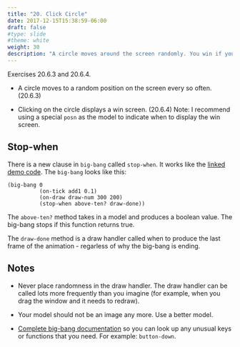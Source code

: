 ```yaml
---
title: "20. Click Circle"
date: 2017-12-15T15:38:59-06:00
draft: false
#type: slide
#theme: white
weight: 30
description: "A circle moves around the screen randomly. You win if you can click on it."
---
```


Exercises 20.6.3 and 20.6.4.

* A circle moves to a random position on the screen every so often. (20.6.3) 

* Clicking on the circle displays a win screen. (20.6.4) Note: I recommend using a special `posn` as the model to indicate when to display the win screen.

## Stop-when

There is a new clause in `big-bang` called `stop-when`. It works like the [linked demo code](stop-when.rkt). The `big-bang` looks like this:
```racket
(big-bang 0
          (on-tick add1 0.1)
          (on-draw draw-num 300 200)
          (stop-when above-ten? draw-done))
```
The `above-ten?` method takes in a model and produces a boolean value. The big-bang stops if this function returns true.

The `draw-done` method is a draw handler called when to produce the last frame of the animation - regarless of why the big-bang is ending.

## Notes

* Never place randomness in the draw handler. The draw handler can be called lots more frequently than you imagine (for example, when you drag the window and it needs to redraw).
* Your model should not be an image any more. Use a better model.

* [Complete big-bang documentation](https://docs.racket-lang.org/teachpack/2htdpuniverse.html) so you can look up any unusual keys or functions that you need. For example: `button-down`.

